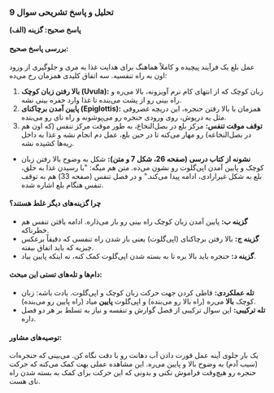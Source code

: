 ### **تحلیل و پاسخ تشریحی سوال 9**

**پاسخ صحیح: گزینه (الف)**

#### **بررسی پاسخ صحیح:**
عمل بلع یک فرآیند پیچیده و کاملاً هماهنگ برای هدایت غذا به مری و جلوگیری از ورود اون به راه تنفسیه. سه اتفاق کلیدی همزمان رخ می‌ده:
1.  **بالا رفتن زبان کوچک (Uvula):** زبان کوچک که از انتهای کام نرم آویزونه، بالا می‌ره و راه بینی رو از پشت می‌بنده تا غذا وارد حفره بینی نشه.
2.  **پایین آمدن برچاکنای (Epiglottis):** همزمان با بالا رفتن حنجره، این دریچه غضروفی مثل یه درپوش، روی ورودی حنجره رو می‌پوشونه و راه نای رو می‌بنده.
3.  **توقف موقت تنفس:** مرکز بلع در بصل‌النخاع، به طور موقت مرکز تنفس (که اون هم در بصل‌النخاعه) رو مهار می‌کنه تا در حین بلع، عمل دم انجام نشه و غذا به داخل ریه‌ها کشیده نشه.

*   **نشونه از کتاب درسی (صفحه 26، شکل 7 و متن):** شکل به وضوح بالا رفتن زبان کوچک و پایین آمدن اپی‌گلوت رو نشون می‌ده. متن هم میگه: "با رسیدن غذا به حلق، بلع به شکل غیرارادی، ادامه پیدا می‌کند." و در فصل تنفس (صفحه 33) هم به توقف تنفس هنگام بلع اشاره شده.

#### **چرا گزینه‌های دیگر غلط هستند؟**
*   **گزینه ب:** پایین آمدن زبان کوچک راه بینی رو باز می‌ذاره. ادامه یافتن تنفس هم خطرناکه.
*   **گزینه ج:** بالا رفتن برچاکنای (اپی‌گلوت) یعنی باز شدن راه تنفسی که دقیقاً برعکس چیزیه که باید اتفاق بیفته.
*   **گزینه د:** حنجره باید بالا بره تا به بسته شدن اپی‌گلوت کمک کنه، نه اینکه پایین بیاد.

#### **دام‌ها و تله‌های تستی این مبحث:**
*   **تله عملکردی:** قاطی کردن جهت حرکت زبان کوچک و اپی‌گلوت. یادت باشه: زبان کوچک **بالا** می‌ره (راه بالا رو می‌بنده) و اپی‌گلوت **پایین** میاد (راه پایین رو می‌بنده).
*   **تله ترکیبی:** این سوال ترکیبی از فصل گوارش و تنفسه و نیاز به تسلط بر هر دو فصل داره.

#### **توصیه‌های مشاور:**
یک بار جلوی آینه عمل قورت دادن آب دهانت رو با دقت نگاه کن. می‌بینی که حنجره‌ات (سیب آدم) به وضوح بالا و پایین می‌ره. این مشاهده عملی بهت کمک می‌کنه که حرکت حنجره رو هیچ‌وقت فراموش نکنی و بدونی که این حرکت برای کمک به بسته شدن راه نای هست.